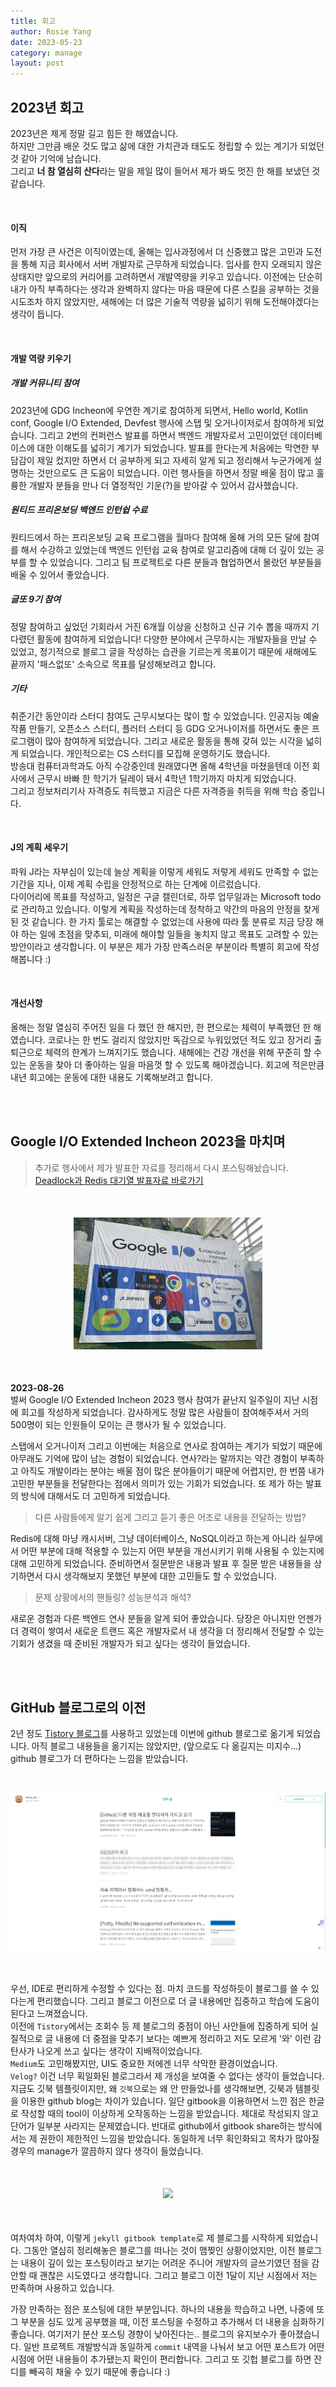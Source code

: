 ```yaml
---
title: 회고
author: Rosie Yang
date: 2023-05-23
category: manage
layout: post
---
```

## 2023년 회고
2023년은 제게 정말 길고 힘든 한 해였습니다.  
하지만 그만큼 배운 것도 많고 삶에 대한 가치관과 태도도 정립할 수 있는 계기가 되었던 것 같아 기억에 남습니다.  
그리고 **너 참 열심히 산다**라는 말을 제일 많이 들어서 제가 봐도 멋진 한 해를 보냈던 것 같습니다.

<br>

#### 이직
먼저 가장 큰 사건은 이직이였는데, 올해는 입사과정에서 더 신중했고 많은 고민과 도전을 통해 지금 회사에서 서버 개발자로 근무하게 되었습니다. 입사를 한지 오래되지 않은 상태지만 앞으로의 커리어를 고려하면서 개발역량을 키우고 있습니다.
이전에는 단순히 내가 아직 부족하다는 생각과 완벽하지 않다는 마음 때문에 다른 스킬을 공부하는 것을 시도조차 하지 않았지만, 새해에는 더 많은 기술적 역량을 넓히기 위해 도전해야겠다는 생각이 듭니다.

<br>

#### 개발 역량 키우기
##### 개발 커뮤니티 참여
2023년에 GDG Incheon에 우연한 계기로 참여하게 되면서, Hello world, Kotlin conf, Google I/O Extended, Devfest 행사에 스탭 및 오거나이저로서 참여하게 되었습니다. 그리고 2번의 컨퍼런스 발표를 하면서 백엔드 개발자로서 고민이었던 데이터베이스에 대한 이해도를 넓히기 계기가 되었습니다.
발표를 한다는게 처음에는 막연한 부담감이 제일 컸지만 하면서 더 공부하게 되고 자세히 알게 되고 정리해서 누군가에게 설명하는 것만으로도 큰 도움이 되었습니다.
이런 행사들을 하면서 정말 배울 점이 많고 훌륭한 개발자 분들을 만나 더 열정적인 기운(?)을 받아갈 수 있어서 감사했습니다. 
##### 원티드 프리온보딩 백엔드 인턴쉽 수료 
원티드에서 하는 프리온보딩 교육 프로그램을 월마다 참여해 올해 거의 모든 달에 참여를 해서 수강하고 있었는데 백엔드 인턴쉽 교육 참여로 알고리즘에 대해 더 깊이 있는 공부를 할 수 있었습니다.
그리고 팀 프로젝트로 다른 분들과 협업하면서 몰랐던 부분들을 배울 수 있어서 좋았습니다.
##### 글또 9기 참여
정말 참여하고 싶었던 기회라서 거진 6개월 이상을 신청하고 신규 기수 뽑을 때까지 기다렸던 활동에 참여하게 되었습니다! 다양한 분야에서 근무하시는 개발자들을 만날 수 있었고, 정기적으로 블로그 글을 작성하는 습관을 기르는게 목표이기 때문에 새해에도 끝까지 '패스없또' 소속으로 목표를 달성해보려고 합니다.
##### 기타
취준기간 동안이라 스터디 참여도 근무시보다는 많이 할 수 있었습니다. 인공지능 예술작품 만들기, 오픈소스 스터디, 플러터 스터디 등 GDG 오거나이저를 하면서도 좋은 프로그램이 많아 참여하게 되었습니다. 그리고 새로운 활동을 통해 갖혀 있는 시각을 넓히게 되었습니다. 개인적으로는 CS 스터디를 모집해 운영하기도 했습니다.  
방송대 컴퓨터과학과도 아직 수강중인데 원래였다면 올해 4학년을 마쳤을텐데 이전 회사에서 근무시 바빠 한 학기가 딜레이 돼서 4학년 1학기까지 마치게 되었습니다.  
그리고 정보처리기사 자격증도 취득했고 지금은 다른 자격증을 취득을 위해 학습 중입니다.

<br>

#### J의 계획 세우기
파워 J라는 자부심이 있는데 늘상 계획을 이렇게 세워도 저렇게 세워도 만족할 수 없는 기간을 지나, 이제 계획 수립을 안정적으로 하는 단계에 이르렀습니다.  
다이어리에 목표를 작성하고, 일정은 구글 캘린더로, 하루 업무일과는 Microsoft todo로 관리하고 있습니다. 이렇게 계획을 작성하는데 정착하고 약간의 마음의 안정을 찾게 된 것 같습니다. 한 가지 툴로는 해결할 수 없었는데 사용에 따라 툴 분류로 지금 당장 해야 하는 일에 초점을 맞추되, 미래에 해야할 일들을 놓치지 않고
목표도 고려할 수 있는 방안이라고 생각합니다. 이 부분은 제가 가장 만족스러운 부분이라 특별히 회고에 작성해봅니다 :)  

<br>

#### 개선사항
올해는 정말 열심히 주어진 일을 다 했던 한 해지만, 한 편으로는 체력이 부족했던 한 해였습니다. 코로나는 한 번도 걸리지 않았지만 독감으로 누워있었던 적도 있고
장거리 출퇴근으로 체력의 한계가 느껴지기도 했습니다. 새해에는 건강 개선을 위해 꾸준히 할 수 있는 운동을 찾아 더 좋아하는 일을 마음껏 할 수 있도록 해야겠습니다. 회고에 적은만큼 내년 회고에는 운동에 대한 내용도 기록해보려고 합니다.

<br><br>

## Google I/O Extended Incheon 2023을 마치며
> 추가로 행사에서 제가 발표한 자료를 정리해서 다시 포스팅해놨습니다.  
> [Deadlock과 Redis 대기열 발표자료 바로가기](/backend/2023/05/04/Database.html#deadlock과-redis-대기열)

<p style="text-align: center; margin: 50px 0">
    <img src="/assets/gitbook/post_images/retrospect/google_io_exteneded_2023.jpg" style="width: 60%"/>
</p>

**2023-08-26**  
벌써 Google I/O Extended Incheon 2023 행사 참여가 끝난지 일주일이 지난 시점에 회고를 작성하게 되었습니다.
감사하게도 정말 많은 사람들이 참여해주셔서 거의 500명이 되는 인원들이 모이는 큰 행사가 될 수 있었습니다.  

스탭에서 오거나이저 그리고 이번에는 처음으로 연사로 참여하는 계기가 되었기 때문에 아무래도 기억에 많이 남는 경험이 되었습니다. 연사?라는 말까지는 약간 경험이 부족하고 아직도 개발이라는 분야는 배울 점이 많은 분야들이기 때문에 어렵지만, 한 번쯤 내가 고민한 부분들을 전달한다는 점에서 의미가 있는 기회가 되었습니다. 또 제가 하는 발표의 방식에 대해서도 더 고민하게 되었습니다.

> 다른 사람들에게 알기 쉽게 그리고 듣기 좋은 어조로 내용을 전달하는 방법?

Redis에 대해 마냥 캐시서버, 그냥 데이터베이스, NoSQL이라고 하는게 아니라 실무에서 어떤 부분에 대해 적용할 수 있는지 어떤 부분을 개선시키기 위해 사용될 수 있는지에 대해 고민하게 되었습니다.
준비하면서 질문받은 내용과 발표 후 질문 받은 내용들을 상기하면서 다시 생각해보지 못했던 부분에 대한 고민들도 할 수 있었습니다.

> 문제 상황에서의 핸들링?
> 성능분석과 해석?

새로운 경험과 다른 백엔드 연사 분들을 알게 되어 좋았습니다.
당장은 아니지만 언젠가 더 경력이 쌓여서 새로운 트랜드 혹은 개발자로서 내 생각을 더 정리해서 전달할 수 있는 기회가 생겼을 때 준비된 개발자가 되고 싶다는 생각이 들었습니다.

<br><br>

## GitHub 블로그로의 이전

2년 정도 [Tistory 블로그](https://ilpyoyang.tistory.com/)를 사용하고 있었는데 이번에 github 블로그로 옮기게 되었습니다. 아직 블로그 내용들을 옮기지는 않았지만, (앞으로도 다 옮길지는 미지수...) github 블로그가 더 편하다는 느낌을 받았습니다.

<br>

![blog.png](/assets/gitbook/post_images/study_log/blog.png)

<br>

우선, IDE로 편리하게 수정할 수 있다는 점. 마치 코드를 작성하듯이 블로그를 쓸 수 있다는게 편리했습니다. 그리고 블로그 이전으로 더 글 내용에만 집중하고 학습에 도움이 된다고 느껴졌습니다.  
이전에 ```Tistory```에서는 조회수 등 제 블로그의 중점이 아닌 사안들에 집중하게 되어 실질적으로 글 내용에 더 중점을 맞추기 보다는 예쁘게 정리하고 저도 모르게 '와' 이런 감탄사가 나오게 쓰고 싶다는 생각이 지배적이었습니다.  
```Medium```도 고민해봤지만, UI도 중요한 저에겐 너무 삭막한 환경이었습니다.  
```Velog?``` 이건 너무 획일화된 블로그라서 제 개성을 보여줄 수 없다는 생각이 들었습니다.  
지금도 깃북 템플릿이지만, 왜 ```깃북```으로는 왜 안 만들었나를 생각해보면, 깃북과 템블릿을 이용한 github blog는 차이가 있습니다. 일단 gitbook을 이용하면서 느낀 점은 한글로 작성할 때의 tool이 이상하게 오작동하는 느낌을 받았습니다. 제대로 작성되지 않고 단어가 일부분 사라지는 문제였습니다. 반대로 github에서 gitbook share하는 방식에서는 제 권한이 제한적인 느낌을 받았습니다. 동일하게 너무 획인화되고 목차가 많아질 경우의 manage가 깔끔하지 않다 생각이 들었습니다.

<p style="text-align: center; margin: 50px 0">
    <img src="/assets/gitbook/post_images/study_log/meme.png"/>
</p>

여차여차 하여, 이렇게 ```jekyll gitbook template```로 제 블로그를 시작하게 되었습니다. 그동안 열심히 정리해놓은 블로그를 떠나는 것이 맴찢인 상황이었지만, 이전 블로그는 내용이 깊이 있는 포스팅이라고 보기는 어려운 주니어 개발자의 글쓰기였던 점을 감안할 때 괜찮은 시도였다고 생각합니다. 그리고 블로그 이전 1달이 지난 시점에서 저는 만족하며 사용하고 있습니다.

가장 만족하는 점은 포스팅에 대한 부분입니다. 하나의 내용을 학습하고 나면, 나중에 또 그 부분을 심도 있게 공부했을 때, 이전 포스팅을 수정하고 추가해서 더 내용을 심화하기 좋습니다. 여기저기 분산 포스팅 경향이 낮아진다는.. 블로그의 유지보수가 좋아졌습니다. 일반 프로젝트 개발방식과 동일하게 ```commit``` 내역을 나눠서 보고 어떤 포스트가 어떤 시점에 어떤 내용들이 추가됐는지 확인이 편리합니다. 그리고 또 깃헙 블로그를 하면 잔디를 빼곡히 채울 수 있기 때문에 좋습니다 :)

<div style="padding:3px; margin:200px 0;"></div>  